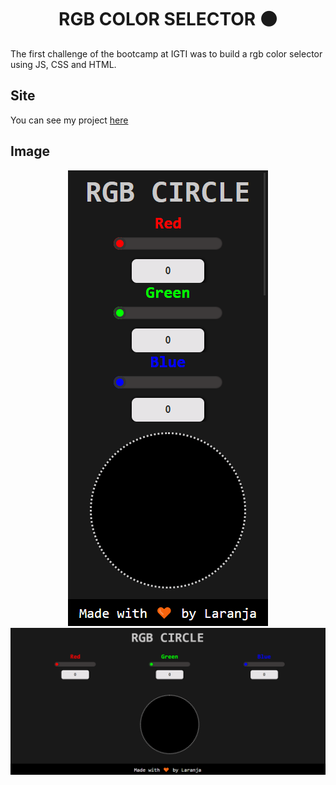 <h1 align="center">
  RGB COLOR SELECTOR ⚫
</h1>
The first challenge of the bootcamp at IGTI was to build a rgb color selector using JS, CSS and HTML.

## Site

You can see my project [here](https://emersonlaranja.github.io/rgb-color-selector/)

## Image

<p align="center">
  <img src="src/assets/rgb-color-selector-mobile.png">
  <img src="src/assets/rgb-color-selector-web.png">
</p>
